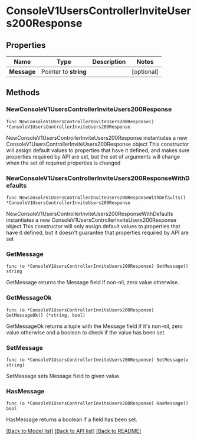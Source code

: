 # ConsoleV1UsersControllerInviteUsers200Response

## Properties

Name | Type | Description | Notes
------------ | ------------- | ------------- | -------------
**Message** | Pointer to **string** |  | [optional] 

## Methods

### NewConsoleV1UsersControllerInviteUsers200Response

`func NewConsoleV1UsersControllerInviteUsers200Response() *ConsoleV1UsersControllerInviteUsers200Response`

NewConsoleV1UsersControllerInviteUsers200Response instantiates a new ConsoleV1UsersControllerInviteUsers200Response object
This constructor will assign default values to properties that have it defined,
and makes sure properties required by API are set, but the set of arguments
will change when the set of required properties is changed

### NewConsoleV1UsersControllerInviteUsers200ResponseWithDefaults

`func NewConsoleV1UsersControllerInviteUsers200ResponseWithDefaults() *ConsoleV1UsersControllerInviteUsers200Response`

NewConsoleV1UsersControllerInviteUsers200ResponseWithDefaults instantiates a new ConsoleV1UsersControllerInviteUsers200Response object
This constructor will only assign default values to properties that have it defined,
but it doesn't guarantee that properties required by API are set

### GetMessage

`func (o *ConsoleV1UsersControllerInviteUsers200Response) GetMessage() string`

GetMessage returns the Message field if non-nil, zero value otherwise.

### GetMessageOk

`func (o *ConsoleV1UsersControllerInviteUsers200Response) GetMessageOk() (*string, bool)`

GetMessageOk returns a tuple with the Message field if it's non-nil, zero value otherwise
and a boolean to check if the value has been set.

### SetMessage

`func (o *ConsoleV1UsersControllerInviteUsers200Response) SetMessage(v string)`

SetMessage sets Message field to given value.

### HasMessage

`func (o *ConsoleV1UsersControllerInviteUsers200Response) HasMessage() bool`

HasMessage returns a boolean if a field has been set.


[[Back to Model list]](../README.md#documentation-for-models) [[Back to API list]](../README.md#documentation-for-api-endpoints) [[Back to README]](../README.md)


